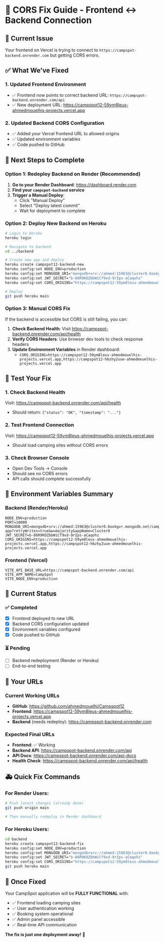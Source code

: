 # 🔧 CORS Fix Guide - Frontend ↔️ Backend Connection

## 🚨 Current Issue
Your frontend on Vercel is trying to connect to `https://campspot-backend.onrender.com` but getting CORS errors.

## ✅ What We've Fixed

### 1. Updated Frontend Environment
- ✅ Frontend now points to correct backend URL: `https://campspot-backend.onrender.com/api`
- ✅ New deployment URL: https://campspot12-59ym8leus-ahmedmouelhis-projects.vercel.app

### 2. Updated Backend CORS Configuration
- ✅ Added your Vercel frontend URL to allowed origins
- ✅ Updated environment variables
- ✅ Code pushed to GitHub

## 🚀 Next Steps to Complete

### Option 1: Redeploy Backend on Render (Recommended)

1. **Go to your Render Dashboard**: https://dashboard.render.com
2. **Find your `campspot-backend` service**
3. **Trigger a Manual Deploy**:
   - Click "Manual Deploy"
   - Select "Deploy latest commit"
   - Wait for deployment to complete

### Option 2: Deploy New Backend on Heroku

```bash
# Login to Heroku
heroku login

# Navigate to backend
cd ../backend

# Create new app and deploy
heroku create campspot12-backend-new
heroku config:set NODE_ENV=production
heroku config:set MONGODB_URI="mongodb+srv://ahmed:15963@cluster0.6ookgvr.mongodb.net/camping-app?retryWrites=true&w=majority&appName=Cluster0"
heroku config:set JWT_SECRET="b-86R9KOZbbWiCf9xd-9rIps-aCaqohz"
heroku config:set CORS_ORIGINS="https://campspot12-59ym8leus-ahmedmouelhis-projects.vercel.app,https://campspot12-h6zhy2uue-ahmedmouelhis-projects.vercel.app"

# Deploy
git push heroku main
```

### Option 3: Manual CORS Fix

If the backend is accessible but CORS is still failing, you can:

1. **Check Backend Health**: Visit https://campspot-backend.onrender.com/api/health
2. **Verify CORS Headers**: Use browser dev tools to check response headers
3. **Update Environment Variables** in Render dashboard:
   - `CORS_ORIGINS=https://campspot12-59ym8leus-ahmedmouelhis-projects.vercel.app,https://campspot12-h6zhy2uue-ahmedmouelhis-projects.vercel.app`

## 🧪 Test Your Fix

### 1. Check Backend Health
Visit: https://campspot-backend.onrender.com/api/health
- Should return: `{"status": "OK", "timestamp": "..."}`

### 2. Test Frontend Connection
Visit: https://campspot12-59ym8leus-ahmedmouelhis-projects.vercel.app
- Should load camping sites without CORS errors

### 3. Check Browser Console
- Open Dev Tools → Console
- Should see no CORS errors
- API calls should complete successfully

## 🔧 Environment Variables Summary

### Backend (Render/Heroku)
```
NODE_ENV=production
PORT=10000
MONGODB_URI=mongodb+srv://ahmed:15963@cluster0.6ookgvr.mongodb.net/camping-app?retryWrites=true&w=majority&appName=Cluster0
JWT_SECRET=b-86R9KOZbbWiCf9xd-9rIps-aCaqohz
CORS_ORIGINS=https://campspot12-59ym8leus-ahmedmouelhis-projects.vercel.app,https://campspot12-h6zhy2uue-ahmedmouelhis-projects.vercel.app
```

### Frontend (Vercel)
```
VITE_API_BASE_URL=https://campspot-backend.onrender.com/api
VITE_APP_NAME=CampSpot
VITE_NODE_ENV=production
```

## 🎯 Current Status

### ✅ Completed
- [x] Frontend deployed to new URL
- [x] Backend CORS configuration updated
- [x] Environment variables configured
- [x] Code pushed to GitHub

### ⏳ Pending
- [ ] Backend redeployment (Render or Heroku)
- [ ] End-to-end testing

## 🌟 Your URLs

### Current Working URLs
- **GitHub**: https://github.com/ahmedmouelhi/Campspot12
- **Frontend**: https://campspot12-59ym8leus-ahmedmouelhis-projects.vercel.app
- **Backend** (needs redeploy): https://campspot-backend.onrender.com

### Expected Final URLs
- **Frontend**: ✅ Working
- **Backend API**: https://campspot-backend.onrender.com/api
- **API Docs**: https://campspot-backend.onrender.com/api-docs
- **Health Check**: https://campspot-backend.onrender.com/api/health

## 🚑 Quick Fix Commands

### For Render Users:
```bash
# Push latest changes (already done)
git push origin main

# Then manually redeploy in Render dashboard
```

### For Heroku Users:
```bash
cd backend
heroku create campspot12-backend-fix
heroku config:set NODE_ENV=production
heroku config:set MONGODB_URI="mongodb+srv://ahmed:15963@cluster0.6ookgvr.mongodb.net/camping-app?retryWrites=true&w=majority&appName=Cluster0"
heroku config:set JWT_SECRET="b-86R9KOZbbWiCf9xd-9rIps-aCaqohz"
heroku config:set CORS_ORIGINS="https://campspot12-59ym8leus-ahmedmouelhis-projects.vercel.app"
git push heroku main
```

## 🎉 Once Fixed

Your CampSpot application will be **FULLY FUNCTIONAL** with:
- ✅ Frontend loading camping sites
- ✅ User authentication working
- ✅ Booking system operational
- ✅ Admin panel accessible
- ✅ Real-time API communication

**The fix is just one deployment away!** 🚀
